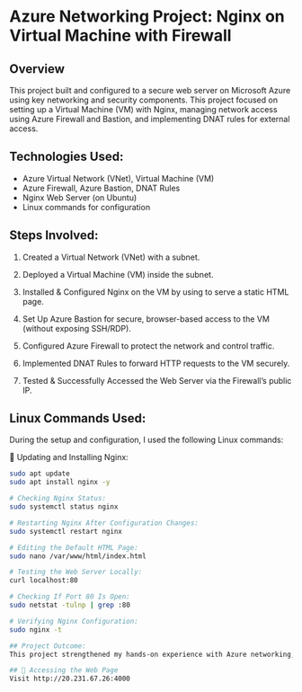 # Azure Networking Project: Nginx on Virtual Machine with Firewall

##  Overview
This project built and configured to a secure web server on Microsoft Azure using key networking and security components. This project focused on setting up a Virtual Machine (VM) with Nginx, managing network access using Azure Firewall and Bastion, and implementing DNAT rules for external access.

##  Technologies Used:
- Azure Virtual Network (VNet), Virtual Machine (VM)
- Azure Firewall, Azure Bastion, DNAT Rules
- Nginx Web Server (on Ubuntu)
- Linux commands for configuration

##  Steps Involved:
1. Created a Virtual Network (VNet) with a subnet.

2. Deployed a Virtual Machine (VM) inside the subnet.

3. Installed & Configured Nginx on the VM by using to serve a static HTML page.

4. Set Up Azure Bastion for secure, browser-based access to the VM (without exposing SSH/RDP).

5. Configured Azure Firewall to protect the network and control traffic.

6. Implemented DNAT Rules to forward HTTP requests to the VM securely.

7. Tested & Successfully Accessed the Web Server via the Firewall’s public IP.

## Linux Commands Used:
During the setup and configuration, I used the following Linux commands:

🔹 Updating and Installing Nginx:
```bash
sudo apt update
sudo apt install nginx -y

# Checking Nginx Status:
sudo systemctl status nginx

# Restarting Nginx After Configuration Changes:
sudo systemctl restart nginx

# Editing the Default HTML Page:
sudo nano /var/www/html/index.html

# Testing the Web Server Locally:
curl localhost:80

# Checking If Port 80 Is Open:
sudo netstat -tulnp | grep :80

# Verifying Nginx Configuration:
sudo nginx -t

## Project Outcome:
This project strengthened my hands-on experience with Azure networking, security, and cloud infrastructure while enhancing my knowledge of Linux commands for server management.

## 📡 Accessing the Web Page
Visit http://20.231.67.26:4000

